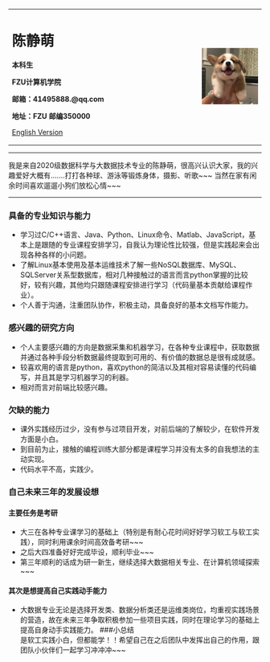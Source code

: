 <div>
<table border="0">
  <tr>
    <td width="75%">
      <h1>陈静萌</h1>
      <p><b>本科生</b></p>
      <p><b>FZU计算机学院</b></p>
      <p><b>邮箱：41495888.@qq.com</b></p>
      <p><b>地址：FZU 邮编350000</b></p>
      <p><a href="/index-en.html">English Version</a></p>
    </td>
    <td width="25%">
      <img src="/touxiang.JPG" width="100%">
    </td>
  </tr>
</table>
</div>

---

我是来自2020级数据科学与大数据技术专业的陈静萌，很高兴认识大家，我的兴趣爱好大概有.......打打各种球、游泳等锻炼身体，摄影、听歌~~~ 当然在家有闲余时间喜欢遛遛小狗们放松心情~~~

---

### 具备的专业知识与能力
- 学习过C/C++语言、Java、Python、Linux命令、Matlab、JavaScript，基本上是跟随的专业课程安排学习，自我认为理论性比较强，但是实践起来会出现各种各样的小问题。
- 了解Linux基本使用及基本运维技术了解一些NoSQL数据库、MySQL、SQLServer关系型数据库，相对几种接触过的语言而言python掌握的比较好，较有兴趣，其他均只跟随课程安排进行学习（代码量基本贡献给课程作业）。
- 个人善于沟通，注重团队协作，积极主动，具备良好的基本文档写作能力。

### 感兴趣的研究方向
- 个人主要感兴趣的方向是数据采集和机器学习，在各种专业课程中，获取数据并通过各种手段分析数据最终提取到可用的、有价值的数据总是很有成就感。
- 较喜欢用的语言是python，喜欢python的简洁以及其相对容易读懂的代码编写，并且其是学习机器学习的利器。
- 相对而言对前端比较感兴趣。

### 欠缺的能力
- 课外实践经历过少，没有参与过项目开发，对前后端的了解较少，在软件开发方面是小白。
- 到目前为止，接触的编程训练大部分都是课程学习并没有太多的自我想法的主动实现。
- 代码水平不高，实践少。

### 自己未来三年的发展设想
#### 主要任务是考研
- 大三在各种专业课学习的基础上（特别是有耐心花时间好好学习软工与软工实践），同时利用课余时间高效备考研~~~  
- 之后大四准备好好完成毕设，顺利毕业~~~  
- 第三年顺利的话成为研一新生，继续选择大数据相关专业、在计算机领域探索~~~  

#### 其次是想提高自己实践动手能力
- 大数据专业无论是选择开发类、数据分析类还是运维类岗位，均重视实践场景的营造，故在未来三年争取积极参加一些项目实践，同时在理论学习的基础上提高自身动手实践能力。 
###小总结  
是软工实践小白，但都能学！！希望自己在之后团队中发挥出自己的作用，跟团队小伙伴们一起学习冲冲冲~~~
